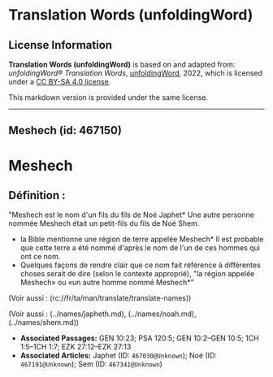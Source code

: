 # Translation Words (unfoldingWord)

## License Information

**Translation Words (unfoldingWord)** is based on and adapted from: _unfoldingWord® Translation Words_, [unfoldingWord](https://unfoldingword.org/utw), 2022, which is licensed under a [CC BY-SA 4.0 license](https://creativecommons.org/licenses/by-sa/4.0/legalcode.en).

This markdown version is provided under the same license.



--------------------------------

## Meshech (id: 467150)

Meshech
=======

Définition :
------------

"Meshech est le nom d'un fils du fils de Noé Japhet\* Une autre personne nommée Meshech était un petit\-fils du fils de Noé Shem.

* la Bible mentionne une région de terre appelée Meshech\* Il est probable que cette terre a été nommé d'après le nom de l'un de ces hommes qui ont ce nom.
* Quelques façons de rendre clair que ce nom fait référence à différentes choses serait de dire (selon le contexte approprié), "la région appelée Meshech» ou «un autre homme nommé Meshech\*"

(Voir aussi : (rc://fr/ta/man/translate/translate\-names))

(Voir aussi : (../names/japheth.md), (../names/noah.md), (../names/shem.md))

* **Associated Passages:** GEN 10:23; PSA 120:5; GEN 10:2–GEN 10:5; 1CH 1:5–1CH 1:7; EZK 27:12–EZK 27:13
* **Associated Articles:** Japhet (ID: `467030@Unknown`); Noé (ID: `467191@Unknown`); Sem (ID: `467341@Unknown`)

